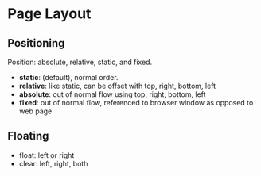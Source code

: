 # Page Layout

## Positioning

Position: absolute, relative, static, and fixed.

* **static**: (default), normal order.
* **relative**: like static, can be offset with top, right, bottom, left
* **absolute**: out of normal flow using top, right, bottom, left
* **fixed**: out of normal flow, referenced to browser window as opposed to web page

## Floating

* float: left or right
* clear: left, right, both
